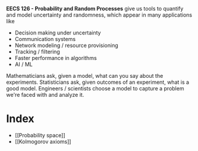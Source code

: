 **EECS 126 - Probability and Random Processes** give us tools to quantify and model uncertainty and randomness, which appear in many applications like

* Decision making under uncertainty
* Communication systems
* Network modeling / resource provisioning
* Tracking / filtering
* Faster performance in algorithms
* AI / ML

Mathematicians ask, given a model, what can you say about the experiments. Statisticians ask, given outcomes of an experiment, what is a good model. Engineers / scientists choose a model to capture a problem we're faced with and analyze it.

# Index

* [[Probability space]]
* [[Kolmogorov axioms]]